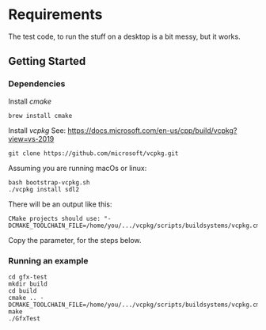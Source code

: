 # Requirements

The test code, to run the stuff on a desktop is a bit messy, but it works.

## Getting Started

### Dependencies

Install *cmake*

    brew install cmake

Install *vcpkg*
See: https://docs.microsoft.com/en-us/cpp/build/vcpkg?view=vs-2019

    git clone https://github.com/microsoft/vcpkg.git
    
Assuming you are running macOs or linux:

    bash bootstrap-vcpkg.sh
    ./vcpkg install sdl2
    
There will be an output like this:

    CMake projects should use: "-DCMAKE_TOOLCHAIN_FILE=/home/you/.../vcpkg/scripts/buildsystems/vcpkg.cmake"

Copy the parameter, for the steps below.

### Running an example

    cd gfx-test
    mkdir build
    cd build
    cmake .. -DCMAKE_TOOLCHAIN_FILE=/home/you/.../vcpkg/scripts/buildsystems/vcpkg.cmake
    make
    ./GfxTest